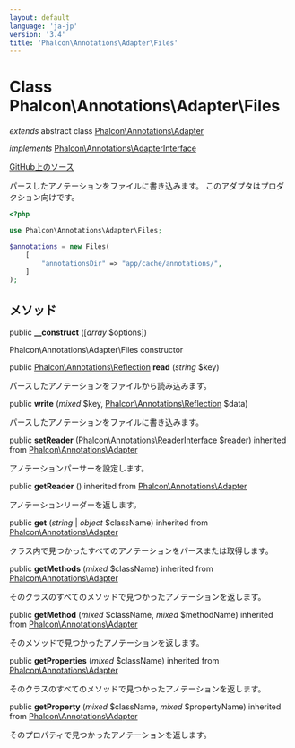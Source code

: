```yaml
---
layout: default
language: 'ja-jp'
version: '3.4'
title: 'Phalcon\Annotations\Adapter\Files'
---
```


# Class **Phalcon\Annotations\Adapter\Files**

*extends* abstract class [Phalcon\Annotations\Adapter](/3.4/en/api/Phalcon_Annotations_Adapter)

*implements* [Phalcon\Annotations\AdapterInterface](/3.4/en/api/Phalcon_Annotations_AdapterInterface)

<a href="https://github.com/phalcon/cphalcon/tree/v3.4.0/phalcon/annotations/adapter/files.zep" class="btn btn-default btn-sm">GitHub上のソース</a>

パースしたアノテーションをファイルに書き込みます。 このアダプタはプロダクション向けです。

```php
<?php

use Phalcon\Annotations\Adapter\Files;

$annotations = new Files(
    [
        "annotationsDir" => "app/cache/annotations/",
    ]
);

```

## メソッド

public **__construct** ([*array* $options])

Phalcon\Annotations\Adapter\Files constructor

public [Phalcon\Annotations\Reflection](/3.4/en/api/Phalcon_Annotations_Reflection) **read** (*string* $key)

パースしたアノテーションをファイルから読み込みます。

public **write** (*mixed* $key, [Phalcon\Annotations\Reflection](/3.4/en/api/Phalcon_Annotations_Reflection) $data)

パースしたアノテーションをファイルに書き込みます。

public **setReader** ([Phalcon\Annotations\ReaderInterface](/3.4/en/api/Phalcon_Annotations_ReaderInterface) $reader) inherited from [Phalcon\Annotations\Adapter](/3.4/en/api/Phalcon_Annotations_Adapter)

アノテーションパーサーを設定します。

public **getReader** () inherited from [Phalcon\Annotations\Adapter](/3.4/en/api/Phalcon_Annotations_Adapter)

アノテーションリーダーを返します。

public **get** (*string* | *object* $className) inherited from [Phalcon\Annotations\Adapter](/3.4/en/api/Phalcon_Annotations_Adapter)

クラス内で見つかったすべてのアノテーションをパースまたは取得します。

public **getMethods** (*mixed* $className) inherited from [Phalcon\Annotations\Adapter](/3.4/en/api/Phalcon_Annotations_Adapter)

そのクラスのすべてのメソッドで見つかったアノテーションを返します。

public **getMethod** (*mixed* $className, *mixed* $methodName) inherited from [Phalcon\Annotations\Adapter](/3.4/en/api/Phalcon_Annotations_Adapter)

そのメソッドで見つかったアノテーションを返します。

public **getProperties** (*mixed* $className) inherited from [Phalcon\Annotations\Adapter](/3.4/en/api/Phalcon_Annotations_Adapter)

そのクラスのすべてのメソッドで見つかったアノテーションを返します。

public **getProperty** (*mixed* $className, *mixed* $propertyName) inherited from [Phalcon\Annotations\Adapter](/3.4/en/api/Phalcon_Annotations_Adapter)

そのプロパティで見つかったアノテーションを返します。